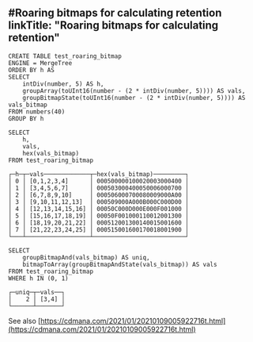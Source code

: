 #Roaring bitmaps for calculating retention
linkTitle: "Roaring bitmaps for calculating retention"
---
```
CREATE TABLE test_roaring_bitmap
ENGINE = MergeTree
ORDER BY h AS
SELECT
    intDiv(number, 5) AS h,
    groupArray(toUInt16(number - (2 * intDiv(number, 5)))) AS vals,
    groupBitmapState(toUInt16(number - (2 * intDiv(number, 5)))) AS vals_bitmap
FROM numbers(40)
GROUP BY h

SELECT
    h,
    vals,
    hex(vals_bitmap)
FROM test_roaring_bitmap

┌─h─┬─vals─────────────┬─hex(vals_bitmap)─────────┐
│ 0 │ [0,1,2,3,4]      │ 000500000100020003000400 │
│ 1 │ [3,4,5,6,7]      │ 000503000400050006000700 │
│ 2 │ [6,7,8,9,10]     │ 000506000700080009000A00 │
│ 3 │ [9,10,11,12,13]  │ 000509000A000B000C000D00 │
│ 4 │ [12,13,14,15,16] │ 00050C000D000E000F001000 │
│ 5 │ [15,16,17,18,19] │ 00050F001000110012001300 │
│ 6 │ [18,19,20,21,22] │ 000512001300140015001600 │
│ 7 │ [21,22,23,24,25] │ 000515001600170018001900 │
└───┴──────────────────┴──────────────────────────┘

SELECT
    groupBitmapAnd(vals_bitmap) AS uniq,
    bitmapToArray(groupBitmapAndState(vals_bitmap)) AS vals
FROM test_roaring_bitmap
WHERE h IN (0, 1)

┌─uniq─┬─vals──┐
│    2 │ [3,4] │
└──────┴───────┘
```

See also [https://cdmana.com/2021/01/20210109005922716t.html](https://cdmana.com/2021/01/20210109005922716t.html)
